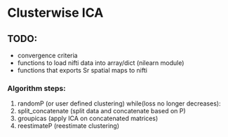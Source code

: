 # Clusterwise ICA

## TODO:

* convergence criteria
* functions to load nifti data into array/dict (nilearn module)
* functions that exports Sr spatial maps to nifti



### Algorithm steps:

1. randomP (or user defined clustering)
while(loss no longer decreases):
2. split_concatenate (split data and concatenate based on P)
3. groupicas (apply ICA on concatenated matrices)
4. reestimateP (reestimate clustering)
